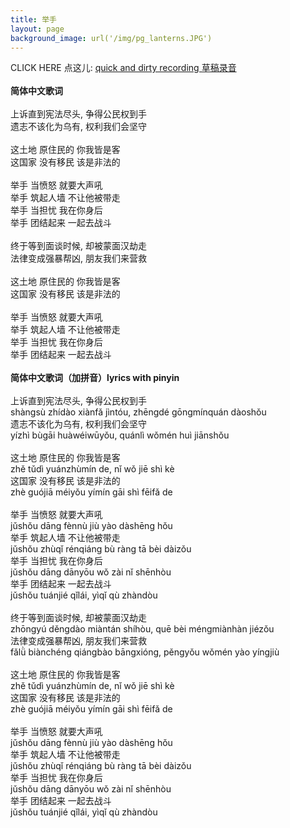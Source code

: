 ```yaml
---
title: 举手
layout: page
background_image: url('/img/pg_lanterns.JPG')
---
```

CLICK HERE 点这儿: <a href="https://recorder.google.com/4ae786ef-4ea6-4bc5-9f29-a8de4b9ec66e">quick and dirty recording 草稿录音</a>\
\
<b>简体中文歌词</b>\
\
上诉直到宪法尽头, 争得公民权到手\
遗志不该化为乌有, 权利我们会坚守\
\
这土地 原住民的 你我皆是客\
这国家 没有移民 该是非法的\
\
举手 当愤怒 就要大声吼\
举手 筑起人墙 不让他被带走\
举手 当担忧 我在你身后\
举手 团结起来 一起去战斗\
\
终于等到面谈时候, 却被蒙面汉劫走\
法律变成强暴帮凶, 朋友我们来营救\
\
这土地 原住民的 你我皆是客\
这国家 没有移民 该是非法的\
\
举手 当愤怒 就要大声吼\
举手 筑起人墙 不让他被带走\
举手 当担忧 我在你身后\
举手 团结起来 一起去战斗\
\
<b>简体中文歌词（加拼音）lyrics with pinyin</b>\
\
上诉直到宪法尽头, 争得公民权到手\
shàngsù zhídào xiànfǎ jìntóu, zhēngdé gōngmínquán dàoshǒu\
遗志不该化为乌有, 权利我们会坚守\
yízhì bùgāi huàwéiwūyǒu, quánlì wǒmén huì jiānshǒu\
\
这土地 原住民的 你我皆是客\
zhě tǔdì yuánzhùmín de, nǐ wǒ jiē shì kè\
这国家 没有移民 该是非法的\
zhè guójiā méiyǒu yímín gāi shì fēifǎ de\
\
举手 当愤怒 就要大声吼\
jǔshǒu dāng fènnù jiù yào dàshēng hǒu\
举手 筑起人墙 不让他被带走\
jǔshǒu zhùqǐ rénqiáng bù ràng tā bèi dàizǒu\
举手 当担忧 我在你身后\
jǔshǒu dāng dānyōu wǒ zài nǐ shēnhòu\
举手 团结起来 一起去战斗\
jǔshǒu tuánjié qǐlái, yìqǐ qù zhàndòu\
\
终于等到面谈时候, 却被蒙面汉劫走\
zhōngyú děngdào miàntán shíhòu, quē bèi méngmiànhàn jiézǒu\
法律变成强暴帮凶, 朋友我们来营救\
fǎlǜ biànchéng qiángbào bāngxióng, pěngyǒu wǒmén yào yíngjiù\
\
这土地 原住民的 你我皆是客\
zhě tǔdì yuánzhùmín de, nǐ wǒ jiē shì kè\
这国家 没有移民 该是非法的\
zhè guójiā méiyǒu yímín gāi shì fēifǎ de\
\
举手 当愤怒 就要大声吼\
jǔshǒu dāng fènnù jiù yào dàshēng hǒu\
举手 筑起人墙 不让他被带走\
jǔshǒu zhùqǐ rénqiáng bù ràng tā bèi dàizǒu\
举手 当担忧 我在你身后\
jǔshǒu dāng dānyōu wǒ zài nǐ shēnhòu\
举手 团结起来 一起去战斗\
jǔshǒu tuánjié qǐlái, yìqǐ qù zhàndòu
